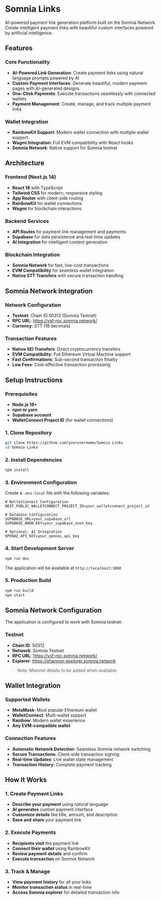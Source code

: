 # Somnia Links

AI-powered payment link generation platform built on the Somnia Network. Create intelligent payment links with beautiful custom interfaces powered by artificial intelligence.

## Features

### Core Functionality

- **AI-Powered Link Generation**: Create payment links using natural language prompts powered by AI
- **Custom Payment Interfaces**: Generate beautiful, modern payment pages with AI-generated designs
- **One-Click Payments**: Execute transactions seamlessly with connected wallets
- **Payment Management**: Create, manage, and track multiple payment links

### Wallet Integration

- **RainbowKit Support**: Modern wallet connection with multiple wallet support
- **Wagmi Integration**: Full EVM compatibility with React hooks
- **Somnia Network**: Native support for Somnia testnet

## Architecture

### Frontend (Next.js 14)

- **React 18** with TypeScript
- **Tailwind CSS** for modern, responsive styling
- **App Router** with client-side routing
- **RainbowKit** for wallet connections
- **Wagmi** for blockchain interactions

### Backend Services

- **API Routes** for payment link management and payments
- **Supabase** for data persistence and real-time updates
- **AI Integration** for intelligent content generation

### Blockchain Integration

- **Somnia Network** for fast, low-cost transactions
- **EVM Compatibility** for seamless wallet integration
- **Native STT Transfers** with secure transaction handling

## Somnia Network Integration

### Network Configuration

- **Testnet**: Chain ID 50312 (Somnia Testnet)
- **RPC URL**: https://vsf-rpc.somnia.network/
- **Currency**: STT (18 decimals)

### Transaction Features

- **Native SEI Transfers**: Direct cryptocurrency transfers
- **EVM Compatibility**: Full Ethereum Virtual Machine support
- **Fast Confirmations**: Sub-second transaction finality
- **Low Fees**: Cost-effective transaction processing

## Setup Instructions

### Prerequisites

- **Node.js 18+**
- **npm or yarn**
- **Supabase account**
- **WalletConnect Project ID** (for wallet connections)

### 1. Clone Repository

```bash
git clone https://github.com/yourusername/Somnia Links
cd Somnia Links
```

### 2. Install Dependencies

```bash
npm install
```

### 3. Environment Configuration

Create a `.env.local` file with the following variables:

```env
# WalletConnect Configuration
NEXT_PUBLIC_WALLETCONNECT_PROJECT_ID=your_walletconnect_project_id

# Database Configuration
SUPABASE_URL=your_supabase_url
SUPABASE_ANON_KEY=your_supabase_anon_key

# Optional: AI Integration
OPENAI_API_KEY=your_openai_api_key
```

### 4. Start Development Server

```bash
npm run dev
```

The application will be available at `http://localhost:3000`

### 5. Production Build

```bash
npm run build
npm start
```

## Somnia Network Configuration

The application is configured to work with Somnia testnet:

### Testnet

- **Chain ID**: 50312
- **Network**: Somnia Testnet
- **RPC URL**: https://vsf-rpc.somnia.network/
- **Explorer**: https://shannon-explorer.somnia.network

> Note: Mainnet details to be added when available.

## Wallet Integration

### Supported Wallets

- **MetaMask**: Most popular Ethereum wallet
- **WalletConnect**: Multi-wallet support
- **Rainbow**: Modern wallet experience
- **Any EVM-compatible wallet**

### Connection Features

- **Automatic Network Detection**: Seamless Somnia network switching
- **Secure Transactions**: Client-side transaction signing
- **Real-time Updates**: Live wallet state management
- **Transaction History**: Complete payment tracking

## How It Works

### 1. Create Payment Links

- **Describe your payment** using natural language
- **AI generates** custom payment interface
- **Customize details** like title, amount, and description
- **Save and share** your payment link

### 2. Execute Payments

- **Recipients visit** the payment link
- **Connect their wallet** using RainbowKit
- **Review payment details** and confirm
- **Execute transaction** on Somnia Network

### 3. Track & Manage

- **View payment history** for all your links
- **Monitor transaction status** in real-time
- **Access Somnia explorer** for detailed transaction info
